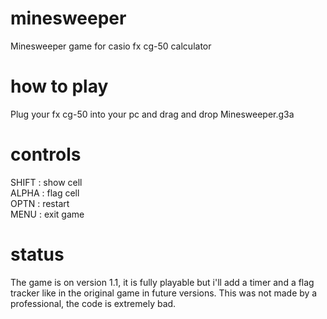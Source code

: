 # minesweeper
Minesweeper game for casio fx cg-50 calculator

# how to play
Plug your fx cg-50 into your pc and drag and drop Minesweeper.g3a

# controls 
SHIFT : show cell<br>
ALPHA : flag cell<br>
OPTN : restart<br>
MENU : exit game<br>

# status
The game is on version 1.1, it is fully playable but i'll add a timer and a flag tracker like in the original game in future versions.
This was not made by a professional, the code is extremely bad.
